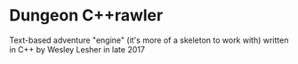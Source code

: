 # Dungeon C++rawler
Text-based adventure "engine" (it's more of a skeleton to work with) written in C++ 
by Wesley Lesher in late 2017
